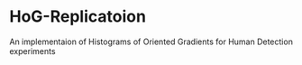 # HoG-Replicatoion
An implementaion of Histograms of Oriented Gradients for Human Detection experiments

